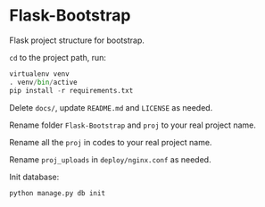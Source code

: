 Flask-Bootstrap
===============

Flask project structure for bootstrap.

`cd` to the project path, run:
 
```python
virtualenv venv
. venv/bin/active
pip install -r requirements.txt
```

Delete `docs/`, update `README.md` and `LICENSE` as needed.

Rename folder `Flask-Bootstrap` and `proj` to your real project name.

Rename all the `proj` in codes to your real project name.

Rename `proj_uploads` in `deploy/nginx.conf` as needed.

Init database:

```python
python manage.py db init
```